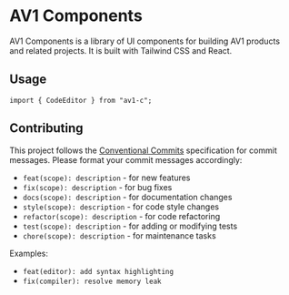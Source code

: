 # AV1 Components

AV1 Components is a library of UI components for building AV1 products and related projects. It is built with Tailwind CSS and React.

## Usage

```tsx
import { CodeEditor } from "av1-c";
```

## Contributing

This project follows the [Conventional Commits](https://www.conventionalcommits.org/) specification for commit messages. Please format your commit messages accordingly:

- `feat(scope): description` - for new features
- `fix(scope): description` - for bug fixes
- `docs(scope): description` - for documentation changes
- `style(scope): description` - for code style changes
- `refactor(scope): description` - for code refactoring
- `test(scope): description` - for adding or modifying tests
- `chore(scope): description` - for maintenance tasks

Examples:
- `feat(editor): add syntax highlighting`
- `fix(compiler): resolve memory leak`